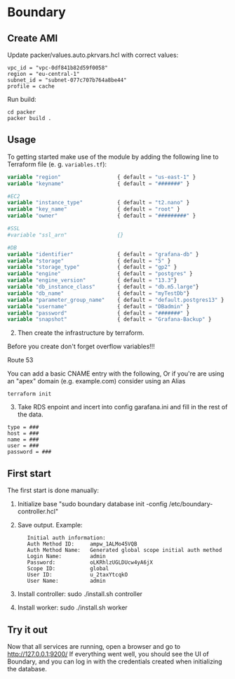 # Boundary

## Create AMI
Update packer/values.auto.pkrvars.hcl with correct values:
```
vpc_id = "vpc-0df841b82d59f0058"
region = "eu-central-1"
subnet_id = "subnet-077c707b764a8be44"
profile = cache
```

Run build:
```
cd packer
packer build .
```

## Usage
To getting started make use of the module by adding the following line to Terraform file (e. g. `variables.tf`):

```terraform
variable "region"                  { default = "us-east-1" }
variable "keyname"                 { default = "#######" }

#EC2
variable "instance_type"           { default = "t2.nano" }
variable "key_name"                { default = "root" }
variable "owner"                   { default = "#########" }

#SSL
#variable "ssl_arn"                {}

#DB
variable "identifier"              { default = "grafana-db" }
variable "storage"                 { default = "5" }
variable "storage_type"            { default = "gp2" }
variable "engine"                  { default = "postgres" }
variable "engine_version"          { default = "13.3"}
variable "db_instance_class"       { default = "db.m5.large"}
variable "db_name"                 { default = "myTestDb"}
variable "parameter_group_name"    { default = "default.postgres13" }
variable "username"                { default = "DBadmin" }
variable "password"                { default = "#######" }
variable "snapshot"                { default = "Grafana-Backup" }
```

2. Then create the infrastructure by terraform.

Before you create don't forget overflow variables!!!

Route 53

You can add a basic CNAME entry with the following, Or if you're are using an "apex" domain (e.g. example.com) consider using an Alias

```
terraform init
```

3. Take RDS enpoint and incert into config garafana.ini and fill in the rest of the data.

```
type = ###
host = ###
name = ###
user = ###
password = ###
```

## First start
 The first start is done manually:
 1. Initialize base "sudo boundary database init -config /etc/boundary-controller.hcl"
 2. Save output.
 	Example:
     ```
 		Initial auth information:
  		Auth Method ID:     ampw_1ALMo45VQB
  		Auth Method Name:   Generated global scope initial auth method
  		Login Name:         admin
  		Password:           oLKRhlzUGLDUcw4yA6jX
  		Scope ID:           global
  		User ID:            u_2taxYtcqkO
  		User Name:          admin
    ```
 	
 3. Install controller:
 	sudo ./install.sh controller
 4. Install worker:
 	sudo ./install.sh worker
	 
## Try it out
Now that all services are running, open a browser and go to http://127.0.0.1:9200/ If everything went well, you should see the UI of Boundary, and you can log in with the credentials created when initializing the database.